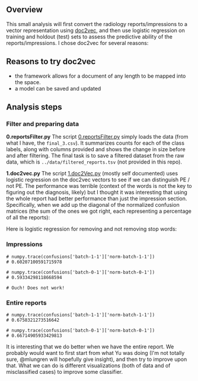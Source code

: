 ## Overview

This small analysis will first convert the radiology reports/impressions to a vector representation using [doc2vec](http://radimrehurek.com/gensim/models/doc2vec.html), and then use logistic regression on training and holdout (test) sets to assess the predictive ability of the reports/impressions. I chose doc2vec for several reasons:

## Reasons to try doc2vec
- the framework allows for a document of any length to be mapped into the space.
- a model can be saved and updated

## Analysis steps

### Filter and preparing data

**0.reportsFilter.py**
The script [0.reportsFilter.py](0.reportsFilter.py) simply loads the data (from what I have, the `final_3.csv`). It summarizes counts for each of the class labels, along with columns provided and shows the change in size before and after filtering. The final task is to save a filtered dataset from the raw data, which is `../data/filtered_reports.tsv` (not provided in this repo).

**1.doc2vec.py**
The script [1.doc2Vec.py](1.doc2Vec.py) (mostly self documented) uses logistic regression on the doc2vec vectors to see if we can distinguish PE / not PE. The performance was terrible (context of the words is not the key to figuring out the diagnosis, likely) but I thought it was interesting that using the whole report had better performance than just the impression section. Specifically, when we add up the diagonal of the normalized confusion matrices (the sum of the ones we got right, each representing a percentage of all the reports):

Here is logistic regression for removing and not removing stop words:
 
### Impressions

	# numpy.trace(confusions['batch-1-1']['norm-batch-1-1'])
	# 0.60207100591715978

	# numpy.trace(confusions['batch-0-1']['norm-batch-0-1'])
	# 0.59334298118668594

	# Ouch! Does not work!


### Entire reports


	# numpy.trace(confusions['batch-1-1']['norm-batch-1-1'])
	# 0.6758321273516642

	# numpy.trace(confusions['batch-0-1']['norm-batch-0-1'])
	# 0.66714905933429813


It is interesting that we do better when we have the entire report. We probably would want to first start from what Yu was doing (I'm not totally sure, @mlungren will hopefully give insight), and then try to improve upon that. What we can do is different visualizations (both of data and of misclassified cases) to improve some classifier.
